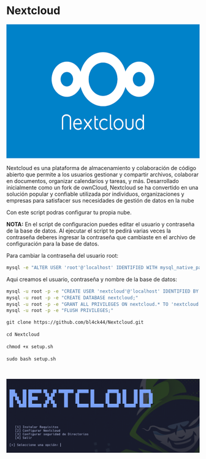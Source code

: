 # Nextcloud

<p align="center">
<img src="Logotipo.png" width="540px" height="350px">
</p>

Nextcloud es una plataforma de almacenamiento y colaboración de código abierto que permite a los usuarios gestionar y compartir archivos, colaborar en documentos, organizar calendarios y tareas, y más. Desarrollado inicialmente como un fork de ownCloud, Nextcloud se ha convertido en una solución popular y confiable utilizada por individuos, organizaciones y empresas para satisfacer sus necesidades de gestión de datos en la nube

Con este script podras configurar tu propia nube.

**NOTA:** En el script de configuracion puedes editar el usuario y contraseña de la base de datos. Al ejecutar el script te pedirá varias veces la contraseña deberes ingresar la contraseña que cambiaste en el archivo de configuración para la base de datos.

Para cambiar la contraseña del usuario root:
```bash
mysql -e "ALTER USER 'root'@'localhost' IDENTIFIED WITH mysql_native_password by 'Password444@';"
```

Aqui creamos el usuario, contraseña y nombre de la base de datos:

```bash
mysql -u root -p -e "CREATE USER 'nextcloud'@'localhost' IDENTIFIED BY 'Password444@';"
mysql -u root -p -e "CREATE DATABASE nextcloud;"
mysql -u root -p -e "GRANT ALL PRIVILEGES ON nextcloud.* TO 'nextcloud'@'localhost';"
mysql -u root -p -e "FLUSH PRIVILEGES;"
```


```
git clone https://github.com/bl4ck44/Nextcloud.git

cd Nextcloud

chmod +x setup.sh

sudo bash setup.sh
```


<br>

<p align="center">
<img src="Img/muestra.png">
</p>






